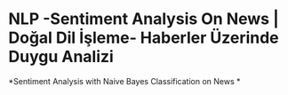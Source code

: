 # NLP -Sentiment Analysis On News | Doğal Dil İşleme- Haberler Üzerinde Duygu Analizi
*Sentiment Analysis with Naive Bayes Classification on News *
